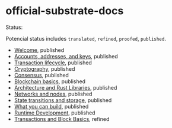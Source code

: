 # official-substrate-docs

Status:

Potencial status includes `translated`, `refined`, `proofed`, `published`.

- [Welcome](https://docs.substrate.io/learn/welcome-to-substrate/), published
- [Accounts, addresses, and keys](https://docs.substrate.io/learn/accounts-addresses-keys/), published
- [Transaction lifecycle](https://docs.substrate.io/learn/transaction-lifecycle/), published
- [Cryptography](https://docs.substrate.io/learn/cryptography/), published
- [Consensus](https://docs.substrate.io/learn/consensus/), published
- [Blockchain basics](https://docs.substrate.io/learn/blockchain-basics/), published
- [Architecture and Rust Libraries](https://docs.substrate.io/learn/architecture/), published
- [Networks and nodes](https://docs.substrate.io/learn/networks-and-nodes/), published 
- [State transitions and storage](https://docs.substrate.io/learn/state-transitions-and-storage/), published
- [What you can build](https://docs.substrate.io/learn/what-can-you-build/), published
- [Runtime Development](https://docs.substrate.io/learn/runtime-development/), published
- [Transactions and Block Basics](https://docs.substrate.io/learn/transaction-types/), refined
